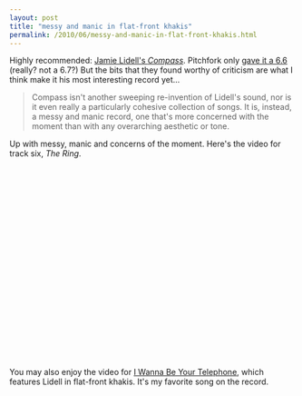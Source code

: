 ```yaml
---
layout: post
title: "messy and manic in flat-front khakis"
permalink: /2010/06/messy-and-manic-in-flat-front-khakis.html
---
```


<p>Highly recommended:  <a href="http://amzn.to/apK9GL">Jamie Lidell's <em>Compass</em></a>.  Pitchfork only <a href="http://pitchfork.com/reviews/albums/14273-compass/">gave it a 6.6</a> (really? not a 6.7?) But the bits that they found worthy of criticism are what I think make it his most interesting record yet...</p>

<blockquote>
  <p>Compass isn't another sweeping re-invention of Lidell's sound, nor is it even really a particularly cohesive collection of songs. It is, instead, a messy and manic record, one that's more concerned with the moment than with any overarching aesthetic or tone. </p>
</blockquote>

<p>Up with messy, manic and concerns of the moment.  Here's the video for track six, <em>The Ring</em>.</p>

<p><object width="560" height="340"><param name="movie" value="http://www.youtube.com/v/Z4dhMIz3jvc&amp;hl=en_US&amp;fs=1&amp;"></param><param name="allowFullScreen" value="true"></param><param name="allowscriptaccess" value="always"></param><embed src="https://www.youtube.com/v/Z4dhMIz3jvc&amp;hl=en_US&amp;fs=1&amp;" type="application/x-shockwave-flash" allowscriptaccess="always" allowfullscreen="true" width="560" height="340"></embed></object></p>

<p>You may also enjoy the video for <a href="http://www.youtube.com/watch?v=GgM_V1j6CoI">I Wanna Be Your Telephone</a>, which features Lidell in flat-front khakis. It's my favorite song on the record.</p>



